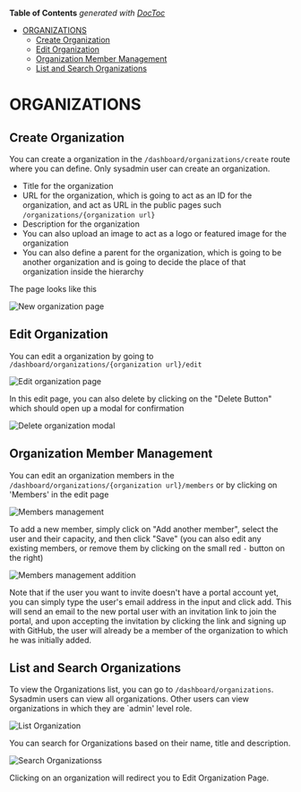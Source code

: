 <!-- START doctoc generated TOC please keep comment here to allow auto update -->
<!-- DON'T EDIT THIS SECTION, INSTEAD RE-RUN doctoc TO UPDATE -->
**Table of Contents**  *generated with [DocToc](https://github.com/thlorenz/doctoc)*

- [ORGANIZATIONS](#organizations)
  - [Create Organization](#create-organization)
  - [Edit Organization](#edit-organization)
  - [Organization Member Management](#organization-member-management)
  - [List and Search Organizations](#list-and-search-organizations)

<!-- END doctoc generated TOC please keep comment here to allow auto update -->

# ORGANIZATIONS

## Create Organization

You can create a organization in the `/dashboard/organizations/create` route where you can define. Only sysadmin user can create an organization.

- Title for the organization
- URL for the organization, which is going to act as an ID for the organization, and act as URL in the public pages such `/organizations/{organization url}`
- Description for the organization
- You can also upload an image to act as a logo or featured image for the organization
- You can also define a parent for the organization, which is going to be another organization and is going to decide the place of that organization inside the hierarchy

The page looks like this

![New organization page](./create.png)

## Edit Organization

You can edit a organization by going to `/dashboard/organizations/{organization url}/edit`

![Edit organization page](./edit.png)

In this edit page, you can also delete by clicking on the "Delete Button" which should open up a modal for confirmation

![Delete organization modal](./delete.png)

## Organization Member Management

You can edit an organization members in the `/dashboard/organizations/{organization url}/members` or by clicking on 'Members' in the edit page

![Members management](./members.png)

To add a new member, simply click on "Add another member", select the user and their capacity, and then click "Save" (you can also edit any existing members, or remove them by clicking on the small red `-` button on the right)

![Members management addition](./members-add.png)

Note that if the user you want to invite doesn't have a portal account yet, you can simply type the user's email address in the input and click add. This will send an email to the new portal user with an invitation link to join the portal, and upon accepting the invitation by clicking the link and signing up with GitHub, the user will already be a member of the organization to which he was initially added.

## List and Search Organizations
To view the Organizations list, you can go to `/dashboard/organizations`.
Sysadmin users can view all organizations.
Other users can view organizations in which they are `admin' level role.

![List Organization](list.png)

You can search for Organizations based on their name, title and description.

![Search Organizationss](search.png)

Clicking on an organization will redirect you to Edit Organization Page.

